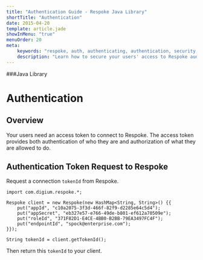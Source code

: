 ```yaml
---
title: "Authentication Guide - Respoke Java Library"
shortTitle: "Authentication"
date: 2015-04-20
template: article.jade
showInMenu: "true"
menuOrder: 20
meta:
    keywords: "respoke, auth, authenticating, authentication, security, token"
    description: "Learn how to secure your users' access to Respoke audio, video, text and data channels."
---
```


###Java Library
# Authentication

## Overview

Your users need an access token to connect to Respoke. The access token provides both authentication of who they are and authorization of what they are allowed to do. 

## Authentication Token Request to Respoke

Request a connection `tokenId` from Respoke.

    import com.digium.respoke.*;

    Respoke client = new Respoke(new HashMap<String, String>() {{
        put("appId", "c10a2075-3f3d-466f-82f9-d2285e64c5d4");
        put("appSecret", "eb327e57-e766-49de-b801-ef612a70509e");
        put("roleId", "371F82D1-E4CE-4BB0-B2BB-79EA3497FC4F");
        put("endpointId", "spock@enterprise.com");
    }});

    String tokenId = client.getTokenId();

Then return this `tokenId` to your client.